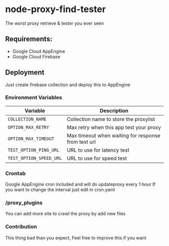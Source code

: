 # node-proxy-find-tester
The worst proxy retrieve &amp; tester you ever seen

## Requirements:
  - Google Cloud AppEngine
  - Google Cloud Firebase
  
  
## Deployment
  Just create firebase collection and deploy this to AppEngine
  
### Environment Variables

Variable | Description 
--- | --- 
`COLLECTION_NAME` | Collection name to store the proxylist
`OPTION_MAX_RETRY` | Max retry when this app test your proxy
`OPTION_MAX_TIMEOUT` | Max timeout when waiting for response from test url
`TEST_OPTION_PING_URL` | URL to use for latency test
`TEST_OPTION_SPEED_URL` | URL to use for speed test

### Crontab
 Google AppEngine cron included and will do updateproxy every 1 hour
If you want to change the interval just edit in cron.yaml

### /proxy_plugins
 You can add more site to crawl the proxy by add new files

### Contribution

This thing bad than you expect, Feel free to improve this if you want
